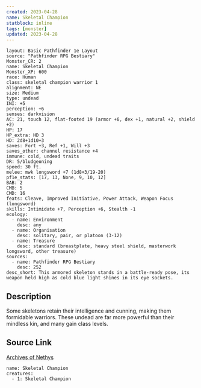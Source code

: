 ```yaml
---
created: 2023-04-28
name: Skeletal Champion
statblock: inline
tags: [monster]
updated: 2023-04-28
---
```

```statblock
layout: Basic Pathfinder 1e Layout
source: "Pathfinder RPG Bestiary"
Monster_CR: 2
name: Skeletal Champion
Monster_XP: 600
race: Human
class: skeletal champion warrior 1
alignment: NE
size: Medium
type: undead
INI: +5
perception: +6
senses: darkvision
AC: 21, touch 12, flat-footed 19 (armor +6, dex +1, natural +2, shield +2)
HP: 17
HP_extra: HD 3
HD: 2d8+1d10+3
saves: Fort +3, Ref +1, Will +3
saves_other: channel resistance +4
immune: cold, undead traits
DR: 5/bludgeoning
speed: 30 ft.
melee: mwk longsword +7 (1d8+3/19-20)
pf1e_stats: [17, 13, None, 9, 10, 12]
BAB: 2
CMB: 5
CMD: 16
feats: Cleave, Improved Initiative, Power Attack, Weapon Focus (longsword)
skills: Intimidate +7, Perception +6, Stealth -1
ecology:
  - name: Environment
    desc: any
  - name: Organisation
    desc: solitary, pair, or platoon (3-12)
  - name: Treasure
    desc: standard (breastplate, heavy steel shield, masterwork longsword, other treasure)
sources:
  - name: Pathfinder RPG Bestiary
    desc: 252
desc_short: This armored skeleton stands in a battle-ready pose, its weapon held high as cold blue light shines in its eye sockets.
```
## Description
Some skeletons retain their intelligence and cunning, making them formidable warriors. These undead are far more powerful than their mindless kin, and many gain class levels.
## Source Link
[Archives of Nethys](https://aonprd.com/MonsterDisplay.aspx?ItemName=Skeletal%20Champion)
```encounter-table
name: Skeletal Champion
creatures:
  - 1: Skeletal Champion
```
